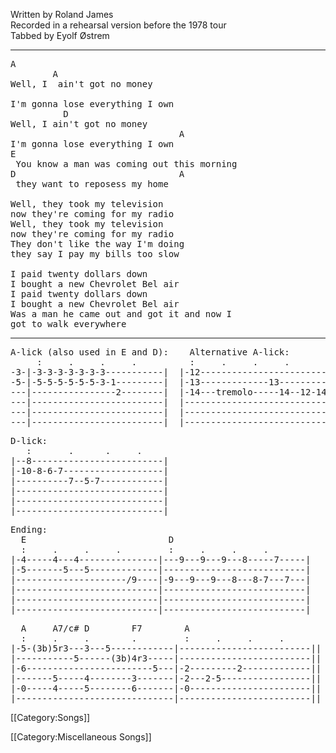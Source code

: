 Written by Roland James<br>
Recorded in a rehearsal version before the 1978 tour<br>
Tabbed by Eyolf Østrem

----
<pre class="verse">
A
        A
Well, I  ain't got no money

I'm gonna lose everything I own
          D
Well, I ain't got no money
                                A
I'm gonna lose everything I own
E
 You know a man was coming out this morning
D                               A
 they want to reposess my home

Well, they took my television
now they're coming for my radio
Well, they took my television
now they're coming for my radio
They don't like the way I'm doing
they say I pay my bills too slow

I paid twenty dollars down
I bought a new Chevrolet Bel air
I paid twenty dollars down
I bought a new Chevrolet Bel air
Was a man he came out and got it and now I
got to walk everywhere
</pre>

----
<pre class="tab">
A-lick (also used in E and D):    Alternative A-lick:
     :     .     .     .          :     .     .     .
-3-|-3-3-3-3-3-3-3-----------|  |-12-------------------------|
-5-|-5-5-5-5-5-5-3-1---------|  |-13-------------13----------|
---|----------------2--------|  |-14---tremolo-----14--12-14-|
---|-------------------------|  |----------------------------|
---|-------------------------|  |----------------------------|
---|-------------------------|  |----------------------------|
</pre>

<pre class="tab">
D-lick:
   :       .      .     .
|--8-------------------------|
|-10-8-6-7-------------------|
|----------7--5-7------------|
|----------------------------|
|----------------------------|
|----------------------------|
</pre>

<pre class="tab">
Ending:
  E                           D
  :     .     .     .         :     .     .     .
|-4-----4---4---------------|---9---9---9---8-----7-----|
|-5-------5---5-------------|---------------------------|
|---------------------/9----|-9---9---9---8---8-7---7---|
|---------------------------|---------------------------|
|---------------------------|---------------------------|
|---------------------------|---------------------------|
</pre>

<pre class="tab">
  A     A7/c# D        F7        A
  :     .     .        .         :     .     .     .
|-5-(3b)5r3---3---5------------|-------------------------||
|-----------5------(3b)4r3-----|-------------------------||
|-6------------------------5---|-2---------2-------------||
|-------5-----4--------3-------|-2---2-5-----------------||
|-0-----4-----5--------6-------|-0-----------------------||
|------------------------------|-------------------------||
</pre>

[[Category:Songs]]

[[Category:Miscellaneous Songs]]